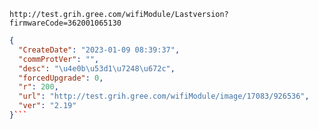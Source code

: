 `http://test.grih.gree.com/wifiModule/Lastversion?firmwareCode=362001065130`

```json
{
  "CreateDate": "2023-01-09 08:39:37",
  "commProtVer": "",
  "desc": "\u4e0b\u53d1\u7248\u672c",
  "forcedUpgrade": 0,
  "r": 200,
  "url": "http://test.grih.gree.com/wifiModule/image/17083/926536",
  "ver": "2.19"
}```